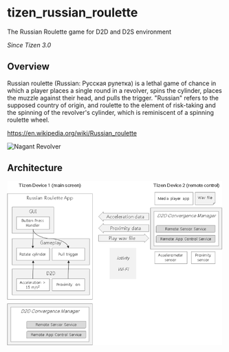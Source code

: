 # tizen_russian_roulette
The Russian Roulette game for D2D and D2S environment

*Since Tizen 3.0*

## Overview

Russian roulette (Russian: Русская рулетка) is a lethal game of chance in which a player places a single round in a revolver, spins the cylinder, places the muzzle against their head, and pulls the trigger. "Russian" refers to the supposed country of origin, and roulette to the element of risk-taking and the spinning of the revolver's cylinder, which is reminiscent of a spinning roulette wheel.

https://en.wikipedia.org/wiki/Russian_roulette

<img src="https://upload.wikimedia.org/wikipedia/commons/a/aa/Nagant_Revolver.jpg" alt="Nagant Revolver" style="width:500px"/>


## Architecture


<img src="https://github.com/shulgaalexey/tizen_russian_roulette/blob/master/docs/architecture.png" alt="Architecture" style="width:500px"/>
